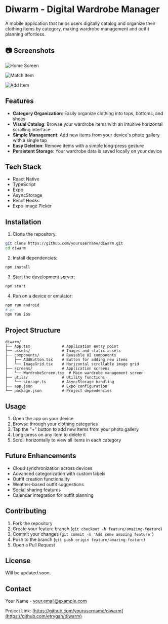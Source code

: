 # Diwarm - Digital Wardrobe Manager

A mobile application that helps users digitally catalog and organize their clothing items by category, making wardrobe management and outfit planning effortless.

## 📷 Screenshots

![Home Screen](screenshots/home1.png)

![Match Item](screenshots/home2.png)

![Add Item](screenshots/home3.png)


## Features

- **Category Organization**: Easily organize clothing into tops, bottoms, and shoes
- **Visual Catalog**: Browse your wardrobe items with an intuitive horizontal scrolling interface
- **Simple Management**: Add new items from your device's photo gallery with a single tap
- **Easy Deletion**: Remove items with a simple long-press gesture
- **Persistent Storage**: Your wardrobe data is saved locally on your device

## Tech Stack

- React Native
- TypeScript
- Expo
- AsyncStorage
- React Hooks
- Expo Image Picker

## Installation

1. Clone the repository:
```bash
git clone https://github.com/yourusername/diwarm.git
cd diwarm
```

2. Install dependencies:
```bash
npm install
```

3. Start the development server:
```bash
npm start
```

4. Run on a device or emulator:
```bash
npm run android
# or
npm run ios
```

## Project Structure

```
diwarm/
├── App.tsx              # Application entry point
├── assets/              # Images and static assets
├── components/          # Reusable UI components
│   ├── AddButton.tsx    # Button for adding new items
│   └── ImageGrid.tsx    # Horizontal scrollable image grid
├── screens/             # Application screens
│   └── WardrobeScreen.tsx  # Main wardrobe management screen
├── utils/               # Utility functions
│   └── storage.ts       # AsyncStorage handling
├── app.json             # Expo configuration
└── package.json         # Project dependencies
```

## Usage

1. Open the app on your device
2. Browse through your clothing categories
3. Tap the "+" button to add new items from your photo gallery
4. Long-press on any item to delete it
5. Scroll horizontally to view all items in each category

## Future Enhancements

- Cloud synchronization across devices
- Advanced categorization with custom labels
- Outfit creation functionality
- Weather-based outfit suggestions
- Social sharing features
- Calendar integration for outfit planning

## Contributing

1. Fork the repository
2. Create your feature branch (`git checkout -b feature/amazing-feature`)
3. Commit your changes (`git commit -m 'Add some amazing feature'`)
4. Push to the branch (`git push origin feature/amazing-feature`)
5. Open a Pull Request

## License

Will be updated soon.

## Contact

Your Name - [your.email@example.com](mailto:anuragt1604@gmail.com)

Project Link: [https://github.com/yourusername/diwarm](https://github.com/etrygan/diwarm)
